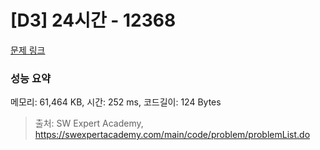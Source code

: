 # [D3] 24시간 - 12368 

[문제 링크](https://swexpertacademy.com/main/code/problem/problemDetail.do?contestProbId=AXsEBlLqedsDFARX) 

### 성능 요약

메모리: 61,464 KB, 시간: 252 ms, 코드길이: 124 Bytes



> 출처: SW Expert Academy, https://swexpertacademy.com/main/code/problem/problemList.do